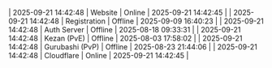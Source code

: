 | 2025-09-21 14:42:48 | Website | Online | 2025-09-21 14:42:45 |
| 2025-09-21 14:42:48 | Registration | Offline | 2025-09-09 16:40:23 |
| 2025-09-21 14:42:48 | Auth Server | Offline | 2025-08-18 09:33:31 |
| 2025-09-21 14:42:48 | Kezan (PvE) | Offline | 2025-08-03 17:58:02 |
| 2025-09-21 14:42:48 | Gurubashi (PvP) | Offline | 2025-08-23 21:44:06 |
| 2025-09-21 14:42:48 | Cloudflare | Online | 2025-09-21 14:42:45 |
